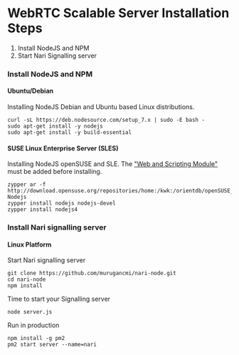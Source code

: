 # WebRTC Scalable Server Installation Steps


1. Install NodeJS and NPM
2. Start Nari Signalling server



### Install NodeJS and NPM

#### Ubuntu/Debian
Installing NodeJS Debian and Ubuntu based Linux distributions.

```shell
curl -sL https://deb.nodesource.com/setup_7.x | sudo -E bash -
sudo apt-get install -y nodejs
sudo apt-get install -y build-essential
```
#### SUSE Linux Enterprise Server (SLES)

Installing NodeJS openSUSE and SLE.
The ["Web and Scripting Module"](https://www.suse.com/documentation/sles-12/book_sle_deployment/data/sec_add-ons_extensions.html)  must be added before installing.

```shell
zypper ar -f http://download.opensuse.org/repositories/home:/kwk:/orientdb/openSUSE_12.3/ Nodejs
zypper install nodejs nodejs-devel
zypper install nodejs4
```

### Install Nari signalling server
#### Linux Platform
Start Nari signalling server
```shell
git clone https://github.com/murugancmi/nari-node.git 
cd nari-node
npm install
```


Time to start your Signalling server

```shell
node server.js
```

Run in production 

```shell
npm install -g pm2
pm2 start server --name=nari
```


